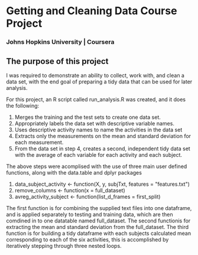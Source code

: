 # Getting and Cleaning Data Course Project
### Johns Hopkins University | Coursera

## The purpose of this project 
I was required  to demonstrate an ability to collect, work with, and clean a data set, with the end goal of preparing  a tidy data that can be used for later analysis.


 For this project, an R script called run_analysis.R was created, and it does the following: 
 
1. Merges the training and the test sets to create one data set.
2. Appropriately labels the data set with descriptive variable names. 
3. Uses descriptive activity names to name the activities in the data set
4. Extracts only the measurements on the mean and standard deviation for each measurement. 
5. From the data set in step 4, creates a second, independent tidy data set with the average of each variable for each activity and each subject.

The above steps were acomplised with the use of three main user defined  functions, along with the data.table and dplyr packages

1. data_subject_activity <- function(X, y, subjTxt, features = "features.txt")
2. remove_columns <- function(x = full_dataset)
3. avreg_activity_subject <- function(list_d_frames = first_split)

The first function is for combining the supplied text files into one dataframe, and is applied separately to testing and training data, which are then comdined in to one datatable named full_dataset.
The second functionis for extracting the mean and standard deviation from the full_dataset.
The third function is for building a tidy dataframe with each subjects calculated mean corresponding to each of the six activities, this is accomplished by iteratively stepping through three nested loops.

